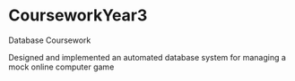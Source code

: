 # CourseworkYear3
Database Coursework

Designed and implemented an automated database system for managing a mock online computer game

